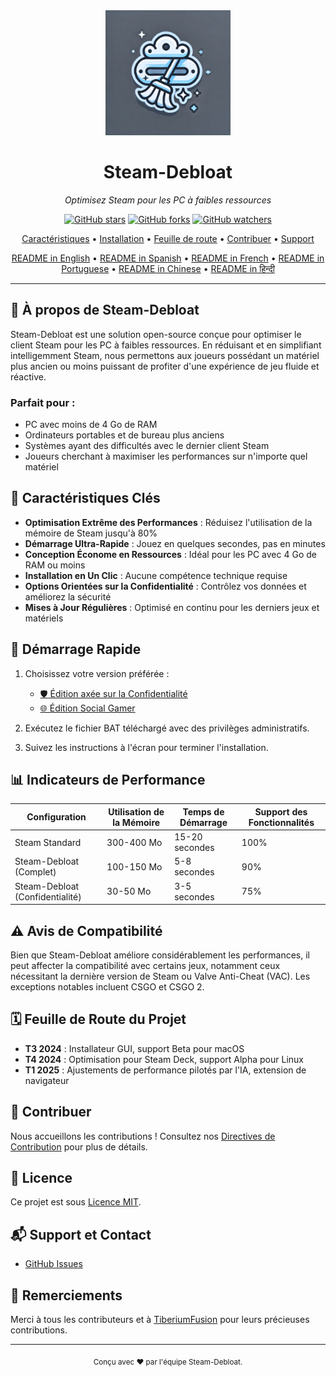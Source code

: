 <div align="center">
  <img src="assets/logo.webp" alt="Steam-Debloat Logo" width="200"/>
  <h1>Steam-Debloat</h1>
  <p><em>Optimisez Steam pour les PC à faibles ressources</em></p>
  
  [![GitHub stars](https://img.shields.io/github/stars/mtytyx/Steam-Debloat.svg?style=social&label=Star)](https://github.com/mtytyx/Steam-Debloat)
  [![GitHub forks](https://img.shields.io/github/forks/mtytyx/Steam-Debloat.svg?style=social&label=Fork)](https://github.com/mtytyx/Steam-Debloat/fork)
  [![GitHub watchers](https://img.shields.io/github/watchers/mtytyx/Steam-Debloat.svg?style=social&label=Watch)](https://github.com/mtytyx/Steam-Debloat)

[Caractéristiques](#-caractéristiques-clés) • [Installation](#-démarrage-rapide) • [Feuille de route](#-feuille-de-route-du-projet) • [Contribuer](#-contribuer) • [Support](#-support-et-contact)

  [README in English](https://github.com/mtytyx/Steam-Debloat/blob/main/README.md) • 
  [README in Spanish](https://github.com/mtytyx/Steam-Debloat/blob/main/README.es.md) • 
  [README in French](https://github.com/mtytyx/Steam-Debloat/blob/main/README.fr.md) • 
  [README in Portuguese](https://github.com/mtytyx/Steam-Debloat/blob/main/README.pt.md) • 
  [README in Chinese](https://github.com/mtytyx/Steam-Debloat/blob/main/README.zh.md) • 
  [README in हिन्दी](https://github.com/mtytyx/Steam-Debloat/blob/main/README.hi.md)
</div>

---

## 🌟 À propos de Steam-Debloat

Steam-Debloat est une solution open-source conçue pour optimiser le client Steam pour les PC à faibles ressources. En réduisant et en simplifiant intelligemment Steam, nous permettons aux joueurs possédant un matériel plus ancien ou moins puissant de profiter d'une expérience de jeu fluide et réactive.

### Parfait pour :

- PC avec moins de 4 Go de RAM
- Ordinateurs portables et de bureau plus anciens
- Systèmes ayant des difficultés avec le dernier client Steam
- Joueurs cherchant à maximiser les performances sur n'importe quel matériel

## 🚀 Caractéristiques Clés

- **Optimisation Extrême des Performances** : Réduisez l'utilisation de la mémoire de Steam jusqu'à 80%
- **Démarrage Ultra-Rapide** : Jouez en quelques secondes, pas en minutes
- **Conception Économe en Ressources** : Idéal pour les PC avec 4 Go de RAM ou moins
- **Installation en Un Clic** : Aucune compétence technique requise
- **Options Orientées sur la Confidentialité** : Contrôlez vos données et améliorez la sécurité
- **Mises à Jour Régulières** : Optimisé en continu pour les derniers jeux et matériels

## 🚦 Démarrage Rapide

1. Choisissez votre version préférée :

   - [🛡️ Édition axée sur la Confidentialité](https://github.com/mtytyx/Steam-Debloat/releases/latest/download/Steam-Privacy-Edition.bat)
   - [🌐 Édition Social Gamer](https://github.com/mtytyx/Steam-Debloat/releases/latest/download/Steam-Social-Edition.bat)

2. Exécutez le fichier BAT téléchargé avec des privilèges administratifs.
3. Suivez les instructions à l'écran pour terminer l'installation.

## 📊 Indicateurs de Performance

| Configuration                   | Utilisation de la Mémoire | Temps de Démarrage | Support des Fonctionnalités |
| ------------------------------- | ------------------------- | ------------------ | --------------------------- |
| Steam Standard                   | 300-400 Mo                | 15-20 secondes     | 100%                         |
| Steam-Debloat (Complet)         | 100-150 Mo                | 5-8 secondes       | 90%                          |
| Steam-Debloat (Confidentialité) | 30-50 Mo                  | 3-5 secondes       | 75%                          |

## ⚠️ Avis de Compatibilité

Bien que Steam-Debloat améliore considérablement les performances, il peut affecter la compatibilité avec certains jeux, notamment ceux nécessitant la dernière version de Steam ou Valve Anti-Cheat (VAC). Les exceptions notables incluent CSGO et CSGO 2.

## 🗓 Feuille de Route du Projet

- **T3 2024** : Installateur GUI, support Beta pour macOS
- **T4 2024** : Optimisation pour Steam Deck, support Alpha pour Linux
- **T1 2025** : Ajustements de performance pilotés par l'IA, extension de navigateur

## 🤝 Contribuer

Nous accueillons les contributions ! Consultez nos [Directives de Contribution](CONTRIBUTING.md) pour plus de détails.

## 📜 Licence

Ce projet est sous [Licence MIT](LICENSE).

## 📬 Support et Contact

- [GitHub Issues](https://github.com/mtytyx/Steam-Debloat/issues)

## 🙏 Remerciements

Merci à tous les contributeurs et à [TiberiumFusion](https://github.com/TiberiumFusion) pour leurs précieuses contributions.

---

<div align="center">
  <sub>Conçu avec ❤️ par l'équipe Steam-Debloat.</sub>
</div>
